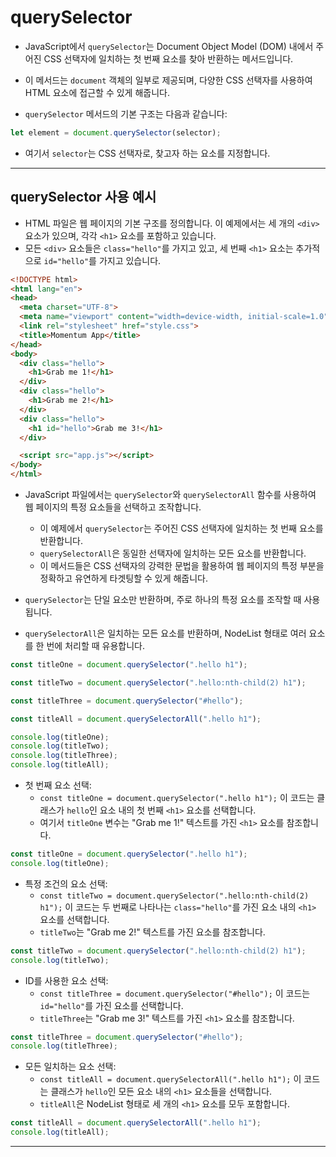# querySelector

* JavaScript에서 `querySelector`는 Document Object Model (DOM) 내에서 주어진 CSS 선택자에 일치하는 첫 번째 요소를 찾아 반환하는 메서드입니다.
* 이 메서드는 `document` 객체의 일부로 제공되며, 다양한 CSS 선택자를 사용하여 HTML 요소에 접근할 수 있게 해줍니다.

* `querySelector` 메서드의 기본 구조는 다음과 같습니다:

```javascript
let element = document.querySelector(selector);
```

* 여기서 `selector`는 CSS 선택자로, 찾고자 하는 요소를 지정합니다.

***

## querySelector 사용 예시

* HTML 파일은 웹 페이지의 기본 구조를 정의합니다. 이 예제에서는 세 개의 `<div>` 요소가 있으며, 각각 `<h1>` 요소를 포함하고 있습니다.
* 모든 `<div>` 요소들은 `class="hello"`를 가지고 있고, 세 번째 `<h1>` 요소는 추가적으로 `id="hello"`를 가지고 있습니다.

```HTML
<!DOCTYPE html>
<html lang="en">
<head>
  <meta charset="UTF-8">
  <meta name="viewport" content="width=device-width, initial-scale=1.0">
  <link rel="stylesheet" href="style.css">
  <title>Momentum App</title>
</head>
<body>
  <div class="hello">
    <h1>Grab me 1!</h1>
  </div>
  <div class="hello">
    <h1>Grab me 2!</h1>
  </div>
  <div class="hello">
    <h1 id="hello">Grab me 3!</h1>
  </div>

  <script src="app.js"></script>
</body>
</html>
```

* JavaScript 파일에서는 `querySelector`와 `querySelectorAll` 함수를 사용하여 웹 페이지의 특정 요소들을 선택하고 조작합니다.
  * 이 예제에서 `querySelector`는 주어진 CSS 선택자에 일치하는 첫 번째 요소를 반환합니다.
  * `querySelectorAll`은 동일한 선택자에 일치하는 모든 요소를 반환합니다.
  * 이 메서드들은 CSS 선택자의 강력한 문법을 활용하여 웹 페이지의 특정 부분을 정확하고 유연하게 타겟팅할 수 있게 해줍니다.

* `querySelector`는 단일 요소만 반환하며, 주로 하나의 특정 요소를 조작할 때 사용됩니다.
* `querySelectorAll`은 일치하는 모든 요소를 반환하며, NodeList 형태로 여러 요소를 한 번에 처리할 때 유용합니다.

```javascript
const titleOne = document.querySelector(".hello h1");

const titleTwo = document.querySelector(".hello:nth-child(2) h1");

const titleThree = document.querySelector("#hello");

const titleAll = document.querySelectorAll(".hello h1");

console.log(titleOne);
console.log(titleTwo);
console.log(titleThree);
console.log(titleAll);
```

* 첫 번째 요소 선택:
  * `const titleOne = document.querySelector(".hello h1");` 이 코드는 클래스가 `hello`인 요소 내의 첫 번째 `<h1>` 요소를 선택합니다.
  * 여기서 `titleOne` 변수는 "Grab me 1!" 텍스트를 가진 `<h1>` 요소를 참조합니다.

```javascript
const titleOne = document.querySelector(".hello h1");
console.log(titleOne);
```

* 특정 조건의 요소 선택:
  * `const titleTwo = document.querySelector(".hello:nth-child(2) h1");` 이 코드는 두 번째로 나타나는 `class="hello"`를 가진 요소 내의 `<h1>` 요소를 선택합니다.
  * `titleTwo`는 "Grab me 2!" 텍스트를 가진 요소를 참조합니다.

```javascript
const titleTwo = document.querySelector(".hello:nth-child(2) h1");
console.log(titleTwo);
```

* ID를 사용한 요소 선택:
  * `const titleThree = document.querySelector("#hello");` 이 코드는 `id="hello"`를 가진 요소를 선택합니다.
  * `titleThree`는 "Grab me 3!" 텍스트를 가진 `<h1>` 요소를 참조합니다.

```javascript
const titleThree = document.querySelector("#hello");
console.log(titleThree);
```

* 모든 일치하는 요소 선택:
  * `const titleAll = document.querySelectorAll(".hello h1");` 이 코드는 클래스가 `hello`인 모든 요소 내의 `<h1>` 요소들을 선택합니다.
  * `titleAll`은 NodeList 형태로 세 개의 `<h1>` 요소를 모두 포함합니다.

```javascript
const titleAll = document.querySelectorAll(".hello h1");
console.log(titleAll);
```

***
